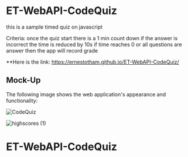 # ET-WebAPI-CodeQuiz

this is a sample timed quiz on javascript

Criteria:
    once the quiz start there is a 1 min count down
    if the answer is incorrect the time is reduced by 10s
    if time reaches 0 or all questions are answer then the app will record grade

**Here is the link: https://ernestotham.github.io/ET-WebAPI-CodeQuiz/



## Mock-Up

The following image shows the web application's appearance and functionality:



![CodeQuiz](https://user-images.githubusercontent.com/23125242/146103792-26af75a1-06b3-4f7f-a715-f2b66d6bd1e3.jpg)



![highscores (1)](https://user-images.githubusercontent.com/23125242/146103859-8113f1e2-d581-4234-8c03-9c9e4f3d7f9b.jpg)



# ET-WebAPI-CodeQuiz


